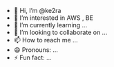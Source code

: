 - 👋 Hi, I’m @ke2ra
- 👀 I’m interested in AWS , BE
- 🌱 I’m currently learning ...
- 💞️ I’m looking to collaborate on ...
- 📫 How to reach me ...
- 😄 Pronouns: ...
- ⚡ Fun fact: ...

<!---
ke2ra/ke2ra is a ✨ special ✨ repository because its `README.md` (this file) appears on your GitHub profile.
You can click the Preview link to take a look at your changes.
--->
